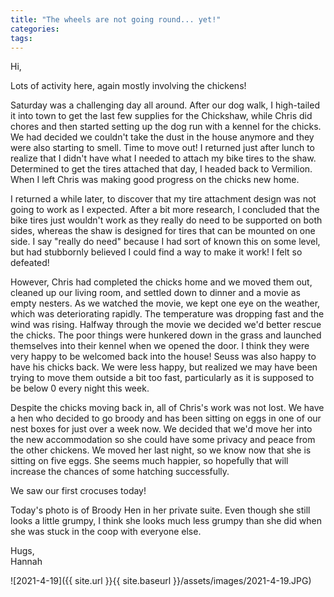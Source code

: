 ```yaml
---
title: "The wheels are not going round... yet!"
categories:
tags:
---
```


Hi,

Lots of activity here, again mostly involving the chickens!

Saturday was a challenging day all around. After our dog walk, I high-tailed it into town to get the last few supplies for the Chickshaw, while Chris did chores and then started setting up the dog run with a kennel for the chicks. We had decided we couldn't take the dust in the house anymore and they were also starting to smell. Time to move out! I returned just after lunch to realize that I didn't have what I needed to attach my bike tires to the shaw. Determined to get the tires attached that day, I headed back to Vermilion. When I left Chris was making good progress on the chicks new home.

I returned a while later, to discover that my tire attachment design was not going to work as I expected. After a bit more research, I concluded that the bike tires just wouldn't work as they really do need to be supported on both sides, whereas the shaw is designed for tires that can be mounted on one side. I say "really do need" because I had sort of known this on some level, but had stubbornly believed I could find a way to make it work! I felt so defeated!

However, Chris had completed the chicks home and we moved them out, cleaned up our living room, and settled down to dinner and a movie as empty nesters. As we watched the movie, we kept one eye on the weather, which was deteriorating rapidly. The temperature was dropping fast and the wind was rising. Halfway through the movie we decided we'd better rescue the chicks. The poor things were hunkered down in the grass and launched themselves into their kennel when we opened the door. I think they were very happy to be welcomed back into the house! Seuss was also happy to have his chicks back. We were less happy, but realized we may have been trying to move them outside a bit too fast, particularly as it is supposed to be below 0 every night this week.

Despite the chicks moving back in, all of Chris's work was not lost. We have a hen who decided to go broody and has been sitting on eggs in one of our nest boxes for just over a week now. We decided that we'd move her into the new accommodation so she could have some privacy and peace from the other chickens. We moved her last night, so we know now that she is sitting on five eggs. She seems much happier, so hopefully that will increase the chances of some hatching successfully.

We saw our first crocuses today!

Today's photo is of Broody Hen in her private suite. Even though she still looks a little grumpy, I think she looks much less grumpy than she did when she was stuck in the coop with everyone else.

Hugs,<br />
Hannah

![2021-4-19]({{ site.url }}{{ site.baseurl }}/assets/images/2021-4-19.JPG)